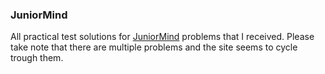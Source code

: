 ### JuniorMind

All practical test solutions for [JuniorMind](https://juniormind.com/) problems that I received.
Please take note that there are multiple problems and the site seems to cycle trough them.
